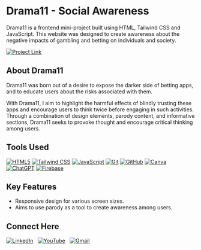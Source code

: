 # Drama11 - Social Awareness
Drama11 is a frontend mini-project built using HTML, Tailwind CSS and JavaScript.  This website was designed to create awareness about the negative impacts of gambling and betting on individuals and society.

[![Project Link](https://img.shields.io/badge/Project%20Link-blue?style=for-the-badge&logo=googlechrome&logoColor=white)](https://drama-11.web.app/)



## About Drama11
Drama11 was born out of a desire to expose the darker side of betting apps, and to educate users about the risks associated with them.

With Drama11, I aim to highlight the harmful effects of blindly trusting these apps and encourage users to think twice before engaging in such activities. Through a combination of design elements, parody content, and informative sections, Drama11 seeks to provoke thought and encourage critical thinking among users.

## Tools Used
[![HTML5](https://img.shields.io/badge/html5%20-%23E34F26.svg?&style=for-the-badge&logo=html5&logoColor=white)](/)
[![Tailwind CSS](https://img.shields.io/badge/Tailwind%20CSS%20-%2338B2AC.svg?&style=for-the-badge&logo=tailwind-css&logoColor=white)](#)
[![JavaScript](https://img.shields.io/badge/javascript%20-%23323330.svg?&style=for-the-badge&logo=javascript&logoColor=%23F7DF1E)](/)
[![Git](https://img.shields.io/badge/Git-5E5E5E?style=for-the-badge&logo=git&logoColor=F05032)](/)
[![GitHub](https://img.shields.io/badge/GitHub-5E5E5E?style=for-the-badge&logo=github&logoColor=181717)](/)
[![Canva](https://img.shields.io/badge/Canva-00C4CC?style=for-the-badge&logo=canva&logoColor=white)](/)
[![ChatGPT](https://img.shields.io/badge/ChatGPT-3D7BF7?style=for-the-badge&logo=openai&logoColor=white)](/)
[![Firebase](https://img.shields.io/badge/Firebase-FFCA28?style=for-the-badge&logo=firebase&logoColor=black)](/)

## Key Features
- Responsive design for various screen sizes.
- Aims to use parody as a tool to create awareness among users.

## Connect Here
[![LinkedIn](https://img.shields.io/badge/linkedin%20-%230077B5.svg?style=for-the-badge&logo=linkedin&logoColor=white)](https://www.linkedin.com/in/Kishore-SR) &nbsp;
[![YouTube](https://img.shields.io/badge/Youtube-%23FF0000.svg?style=for-the-badge&logo=YouTube&logoColor=white)](https://www.youtube.com/@Kishore-SR) &nbsp;
[![Gmail](https://img.shields.io/badge/Gmail-D14836?style=for-the-badge&logo=gmail&logoColor=white&color=red)](mailto:kishoresr47@gmail.com)

